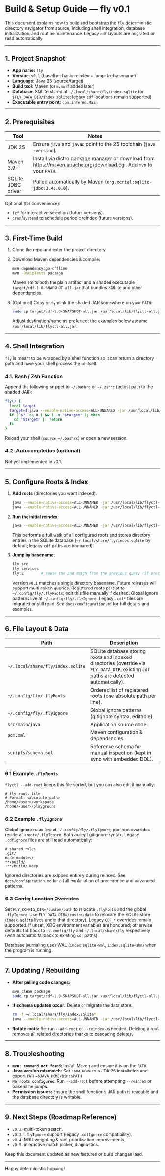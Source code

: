 # Build & Setup Guide — fly v0.1

This document explains how to build and bootstrap the `fly` deterministic directory navigator from source, including shell integration, database initialization, and routine maintenance. Legacy `cdf` layouts are migrated or read automatically.

---

## 1. Project Snapshot

- **App name:** `fly`
- **Version:** `v0.1` (baseline: basic reindex + jump-by-basename)
- **Language:** Java 25 (source/target)
- **Build tool:** Maven (or `mvnw` if added later)
- **Database:** SQLite stored at `~/.local/share/fly/index.sqlite` (or `$FLY_DATA_DIR/index.sqlite`; legacy `cdf` locations remain supported)
- **Executable entry point:** `com.inferno.Main`

---

## 2. Prerequisites

| Tool | Notes |
|------|-------|
| JDK 25 | Ensure `java` and `javac` point to the 25 toolchain (`java -version`). |
| Maven 3.9+ | Install via distro package manager or download from <https://maven.apache.org/download.cgi>. Add `mvn` to your `PATH`. |
| SQLite JDBC driver | Pulled automatically by Maven (`org.xerial:sqlite-jdbc:3.46.0.0`). |

Optional (for convenience):

- `fzf` for interactive selection (future versions).
- `cron`/`systemd` to schedule periodic reindex (future versions).

---

## 3. First-Time Build

1. Clone the repo and enter the project directory.
2. Download Maven dependencies & compile:

   ```bash
   mvn dependency:go-offline
   mvn -DskipTests package
   ```

   Maven emits both the plain artifact and a shaded executable `target/cdf-1.0-SNAPSHOT-all.jar` that bundles SQLite and other dependencies.

3. (Optional) Copy or symlink the shaded JAR somewhere on your `PATH`:

   ```bash
   sudo cp target/cdf-1.0-SNAPSHOT-all.jar /usr/local/lib/flyctl-all.jar
   ```

   Adjust destination/name as preferred; the examples below assume `/usr/local/lib/flyctl-all.jar`.

---

## 4. Shell Integration

`fly` is meant to be wrapped by a shell function so it can return a directory path and have your shell process the `cd` itself.

### 4.1. Bash / Zsh Function

Append the following snippet to `~/.bashrc` or `~/.zshrc` (adjust path to the shaded JAR):

```bash
fly() {
  local target
  target=$(java --enable-native-access=ALL-UNNAMED -jar /usr/local/lib/flyctl-all.jar "$@")
  if [ $? -eq 0 ] && [ -n "$target" ]; then
    cd "$target" || return
  fi
}
```

Reload your shell (`source ~/.bashrc`) or open a new session.

### 4.2. Autocompletion (optional)

Not yet implemented in v0.1.

---

## 5. Configure Roots & Index

1. **Add roots** (directories you want indexed):

   ```bash
   java --enable-native-access=ALL-UNNAMED -jar /usr/local/lib/flyctl-all.jar --add-root ~/workspace
   java --enable-native-access=ALL-UNNAMED -jar /usr/local/lib/flyctl-all.jar --add-root ~/playground
   ```

2. **Run the initial reindex**:

   ```bash
   java --enable-native-access=ALL-UNNAMED -jar /usr/local/lib/flyctl-all.jar --reindex
   ```

   This performs a full walk of all configured roots and stores directory entries in the SQLite database (`~/.local/share/fly/index.sqlite` by default; legacy `cdf` paths are honoured).

3. **Jump by basename**:

   ```bash
   fly src
   fly services
   fly 2        # reuse the 2nd match from the previous query (if present)
   ```

   Version `v0.1` matches a single directory basename. Future releases will support multi-token queries.
   Registered roots persist to `~/.config/fly/.flyRoots`; edit this file manually if desired. Global ignore patterns live at `~/.config/fly/.flyIgnore`. Legacy `.cdf*` files are migrated or still read. See `docs/configuration.md` for full details and examples.

---

## 6. File Layout & Data

| Path | Description |
|------|-------------|
| `~/.local/share/fly/index.sqlite` | SQLite database storing roots and indexed directories (override via `FLY_DATA_DIR`; existing `cdf` paths are detected automatically). |
| `~/.config/fly/.flyRoots` | Ordered list of registered roots (one absolute path per line). |
| `~/.config/fly/.flyIgnore` | Global ignore patterns (gitignore syntax, editable). |
| `src/main/java` | Application source code. |
| `pom.xml` | Maven configuration & dependencies. |
| `scripts/schema.sql` | Reference schema for manual inspection (kept in sync with embedded DDL). |

### 6.1 Example `.flyRoots`

`flyctl --add-root` keeps this file sorted, but you can also edit it manually:

```
# fly roots file
# Format: <absolute-path>
/home/<user>/workspace
/home/<user>/playground
```

### 6.2 Example `.flyIgnore`

Global ignore rules live at `~/.config/fly/.flyIgnore`; per-root overrides reside at `<root>/.flyIgnore`. Both accept gitignore syntax. Legacy `.cdfIgnore` files are still read automatically:

```
# shared rules
.git/
node_modules/
**/build/
!**/build/.keep
```

Ignored directories are skipped entirely during reindex. See `docs/configuration.md` for a full explanation of precedence and advanced patterns.

### 6.3 Config Location Overrides

Set `FLY_CONFIG_DIR=/custom/path` to relocate `.flyRoots` and the global `.flyIgnore`. Use `FLY_DATA_DIR=/custom/data` to relocate the SQLite store (`index.sqlite` lives under that directory). Legacy `CDF_*` overrides remain supported. If unset, XDG environment variables are honoured; otherwise defaults fall back to `~/.config/fly` and `~/.local/share/fly` respectively (with automatic fallback to existing `cdf` paths).

Database journaling uses WAL (`index.sqlite-wal`, `index.sqlite-shm`) when the program is running.

---

## 7. Updating / Rebuilding

- **After pulling code changes:**

  ```bash
  mvn clean package
  sudo cp target/cdf-1.0-SNAPSHOT-all.jar /usr/local/lib/flyctl-all.jar
  ```

- **If schema updates occur:** Delete or migrate the data store:

  ```bash
  rm -f ~/.local/share/fly/index.sqlite*
  java --enable-native-access=ALL-UNNAMED -jar /usr/local/lib/flyctl-all.jar --reindex
  ```

- **Rotate roots:** Re-run `--add-root` or `--reindex` as needed. Deleting a root removes all related directories thanks to cascading deletes.

---

## 8. Troubleshooting

- **`mvn: command not found`:** Install Maven and ensure it is on the `PATH`.
- **Java version mismatch:** Set `JAVA_HOME` to a JDK 25 installation and export `PATH=$JAVA_HOME/bin:$PATH`.
- **`No roots configured`:** Run `--add-root` before attempting `--reindex` or basename jumps.
- **Permission issues:** Ensure the shell function’s JAR path is readable and the database directory is writable.

---

## 9. Next Steps (Roadmap Reference)

- `v0.2`: multi-token search.
- `v0.3`: `.flyIgnore` support (legacy `.cdfIgnore` compatibility).
- `v0.4`: MRU weighting & root prioritisation improvements.
- `v0.5`: interactive match picker, diagnostics.

Keep this document updated as new features or build changes land.

---

Happy deterministic hopping!
